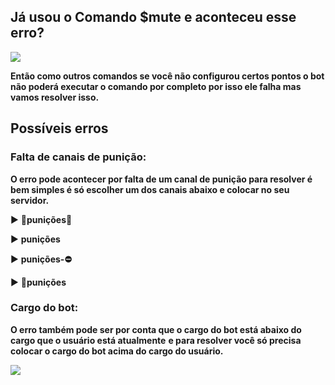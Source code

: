 ## Já usou o Comando $mute e aconteceu esse erro?
![](https://i.imgur.com/xxxhWfG.png)

**Então como outros comandos se você não configurou certos pontos o bot não poderá executar o comando por completo por isso ele falha mas vamos resolver isso.**

## Possíveis erros

### Falta de canais de punição:

**O erro pode acontecer por falta de um canal de punição para resolver é bem simples é só escolher um dos canais abaixo e colocar no seu servidor.**

►  **👮punições👮**

►  **punições**

►  **punições-⛔**

►  **📛punições**

### Cargo do bot:

**O erro também pode ser por conta que o cargo do bot está abaixo do cargo que o usuário está atualmente**
**e para resolver você só precisa colocar o cargo do bot acima do cargo do usuário.**

![](https://i.imgur.com/6slCLxf.png)
